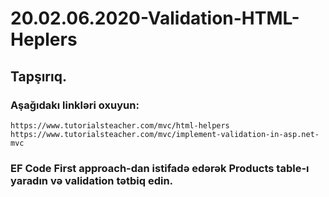 # 20.02.06.2020-Validation-HTML-Heplers

## Tapşırıq.

### Aşağıdakı linkləri oxuyun:
    https://www.tutorialsteacher.com/mvc/html-helpers
    https://www.tutorialsteacher.com/mvc/implement-validation-in-asp.net-mvc


### EF Code First approach-dan istifadə edərək Products table-ı yaradın və validation tətbiq edin.
